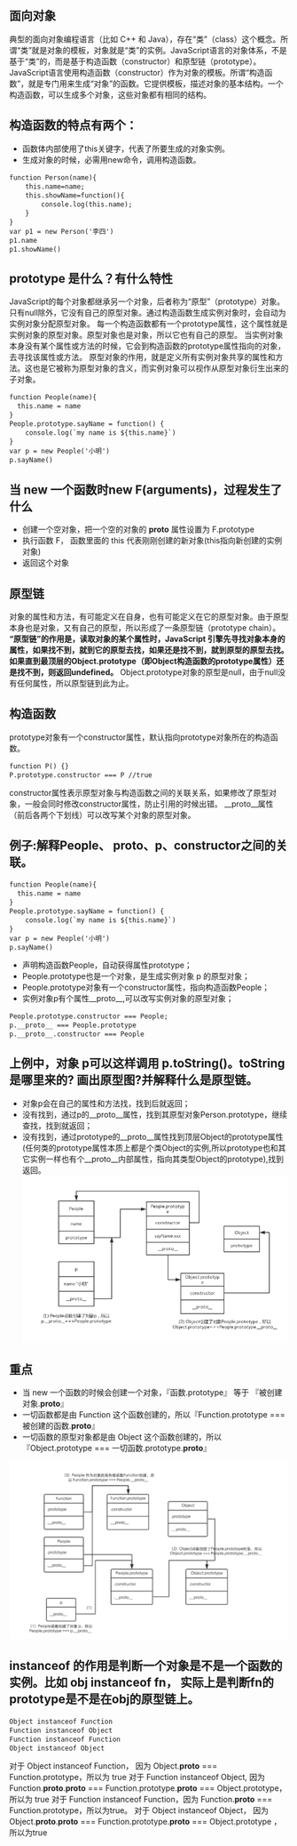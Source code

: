 ## 面向对象
典型的面向对象编程语言（比如 C++ 和 Java），存在“类”（class）这个概念。所谓“类”就是对象的模板，对象就是“类”的实例。JavaScript语言的对象体系，不是基于“类”的，而是基于构造函数（constructor）和原型链（prototype）。
JavaScript语言使用构造函数（constructor）作为对象的模板。所谓“构造函数”，就是专门用来生成“对象”的函数。它提供模板，描述对象的基本结构。一个构造函数，可以生成多个对象，这些对象都有相同的结构。
## 构造函数的特点有两个：
- 函数体内部使用了this关键字，代表了所要生成的对象实例。
- 生成对象的时候，必需用new命令，调用构造函数。
```
function Person(name){
    this.name=name;
    this.showName=function(){
        console.log(this.name);
    }
}
var p1 = new Person('李四')
p1.name
p1.showName()
```
## prototype 是什么？有什么特性
JavaScript的每个对象都继承另一个对象，后者称为“原型”（prototype）对象。只有null除外，它没有自己的原型对象。通过构造函数生成实例对象时，会自动为实例对象分配原型对象。
每一个构造函数都有一个prototype属性，这个属性就是实例对象的原型对象。原型对象也是对象，所以它也有自己的原型。
当实例对象本身没有某个属性或方法的时候，它会到构造函数的prototype属性指向的对象，去寻找该属性或方法。
原型对象的作用，就是定义所有实例对象共享的属性和方法。这也是它被称为原型对象的含义，而实例对象可以视作从原型对象衍生出来的子对象。
```
function People(name){
  this.name = name
}
People.prototype.sayName = function() {
    console.log(`my name is ${this.name}`)
}
var p = new People('小明')
p.sayName()
```
## 当 new 一个函数时new F(arguments)，过程发生了什么
- 创建一个空对象，把一个空的对象的 __proto__ 属性设置为 F.prototype
- 执行函数 F， 函数里面的 this 代表刚刚创建的新对象(this指向新创建的实例对象)
- 返回这个对象
## 原型链
对象的属性和方法，有可能定义在自身，也有可能定义在它的原型对象。由于原型本身也是对象，又有自己的原型，所以形成了一条原型链（prototype chain）。
**“原型链”的作用是，读取对象的某个属性时，JavaScript 引擎先寻找对象本身的属性，如果找不到，就到它的原型去找，如果还是找不到，就到原型的原型去找。如果直到最顶层的Object.prototype（即Object构造函数的prototype属性）还是找不到，则返回undefined。**
Object.prototype对象的原型是null，由于null没有任何属性，所以原型链到此为止。

## 构造函数
prototype对象有一个constructor属性，默认指向prototype对象所在的构造函数。
```
function P() {}
P.prototype.constructor === P //true
```
constructor属性表示原型对象与构造函数之间的关联关系，如果修改了原型对象，一般会同时修改constructor属性，防止引用的时候出错。
__proto__属性（前后各两个下划线）可以改写某个对象的原型对象。

## 例子:解释People、 __proto__、p、constructor之间的关联。
```
function People(name){
  this.name = name
}
People.prototype.sayName = function() {
    console.log(`my name is ${this.name}`)
}
var p = new People('小明')
p.sayName()
```
- 声明构造函数People，自动获得属性prototype；
- People.prototype也是一个对象，是生成实例对象 p 的原型对象；
- People.prototype对象有一个constructor属性，指向构造函数People；
- 实例对象p有个属性__proto__,可以改写实例对象的原型对象；
```
People.prototype.constructor === People;
p.__proto__ === People.prototype
p.__proto__.constructor === People
```
## 上例中，对象 p可以这样调用 p.toString()。toString是哪里来的? 画出原型图?并解释什么是原型链。
- 对象p会在自己的属性和方法找，找到后就返回；
- 没有找到，通过p的__proto__属性，找到其原型对象Person.prototype，继续查找，找到就返回；
- 没有找到，通过prototype的__proto__属性找到顶层Object的prototype属性(任何类的prototype属性本质上都是个类Object的实例,所以prototype也和其它实例一样也有个__proto__内部属性，指向其类型Object的prototype),找到返回。
![](imgs/原型链.png)

## 重点
- 当 new 一个函数的时候会创建一个对象，『函数.prototype』 等于 『被创建对象.__proto__』
- 一切函数都是由 Function 这个函数创建的，所以『Function.prototype === 被创建的函数.__proto__』
- 一切函数的原型对象都是由 Object 这个函数创建的，所以『Object.prototype === 一切函数.prototype.__proto__』

![](imgs/b6aa8d4260e78ce3618e0d85febc2bbc_r.jpg)

## instanceof 的作用是判断一个对象是不是一个函数的实例。比如 obj instanceof fn， 实际上是判断fn的prototype是不是在obj的原型链上。
```
Object instanceof Function
Function instanceof Object
Function instanceof Function
Object instanceof Object
```
对于 Object instanceof Function， 因为 Object.__proto__ === Function.prototype，所以为 true
对于 Function instanceof Object, 因为 Function.__proto__.__proto__ === Function.prototype.__proto__ === Object.prototype， 所以为 true
对于 Function instanceof Function，因为 Function.__proto__ === Function.prototype，所以为true。
对于 Object instanceof Object， 因为 Object.__proto__.__proto__ === Function.prototype.__proto__ === Object.prototype ， 所以为true
